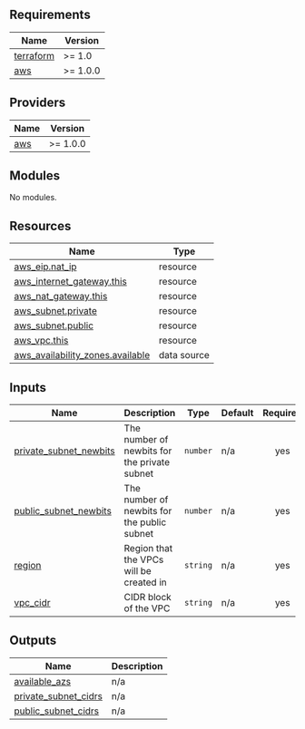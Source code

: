 ## Requirements

| Name | Version |
|------|---------|
| <a name="requirement_terraform"></a> [terraform](#requirement\_terraform) | >= 1.0 |
| <a name="requirement_aws"></a> [aws](#requirement\_aws) | >= 1.0.0 |

## Providers

| Name | Version |
|------|---------|
| <a name="provider_aws"></a> [aws](#provider\_aws) | >= 1.0.0 |

## Modules

No modules.

## Resources

| Name | Type |
|------|------|
| [aws_eip.nat_ip](https://registry.terraform.io/providers/hashicorp/aws/latest/docs/resources/eip) | resource |
| [aws_internet_gateway.this](https://registry.terraform.io/providers/hashicorp/aws/latest/docs/resources/internet_gateway) | resource |
| [aws_nat_gateway.this](https://registry.terraform.io/providers/hashicorp/aws/latest/docs/resources/nat_gateway) | resource |
| [aws_subnet.private](https://registry.terraform.io/providers/hashicorp/aws/latest/docs/resources/subnet) | resource |
| [aws_subnet.public](https://registry.terraform.io/providers/hashicorp/aws/latest/docs/resources/subnet) | resource |
| [aws_vpc.this](https://registry.terraform.io/providers/hashicorp/aws/latest/docs/resources/vpc) | resource |
| [aws_availability_zones.available](https://registry.terraform.io/providers/hashicorp/aws/latest/docs/data-sources/availability_zones) | data source |

## Inputs

| Name | Description | Type | Default | Required |
|------|-------------|------|---------|:--------:|
| <a name="input_private_subnet_newbits"></a> [private\_subnet\_newbits](#input\_private\_subnet\_newbits) | The number of newbits for the private subnet | `number` | n/a | yes |
| <a name="input_public_subnet_newbits"></a> [public\_subnet\_newbits](#input\_public\_subnet\_newbits) | The number of newbits for the public subnet | `number` | n/a | yes |
| <a name="input_region"></a> [region](#input\_region) | Region that the VPCs will be created in | `string` | n/a | yes |
| <a name="input_vpc_cidr"></a> [vpc\_cidr](#input\_vpc\_cidr) | CIDR block of the VPC | `string` | n/a | yes |

## Outputs

| Name | Description |
|------|-------------|
| <a name="output_available_azs"></a> [available\_azs](#output\_available\_azs) | n/a |
| <a name="output_private_subnet_cidrs"></a> [private\_subnet\_cidrs](#output\_private\_subnet\_cidrs) | n/a |
| <a name="output_public_subnet_cidrs"></a> [public\_subnet\_cidrs](#output\_public\_subnet\_cidrs) | n/a |
